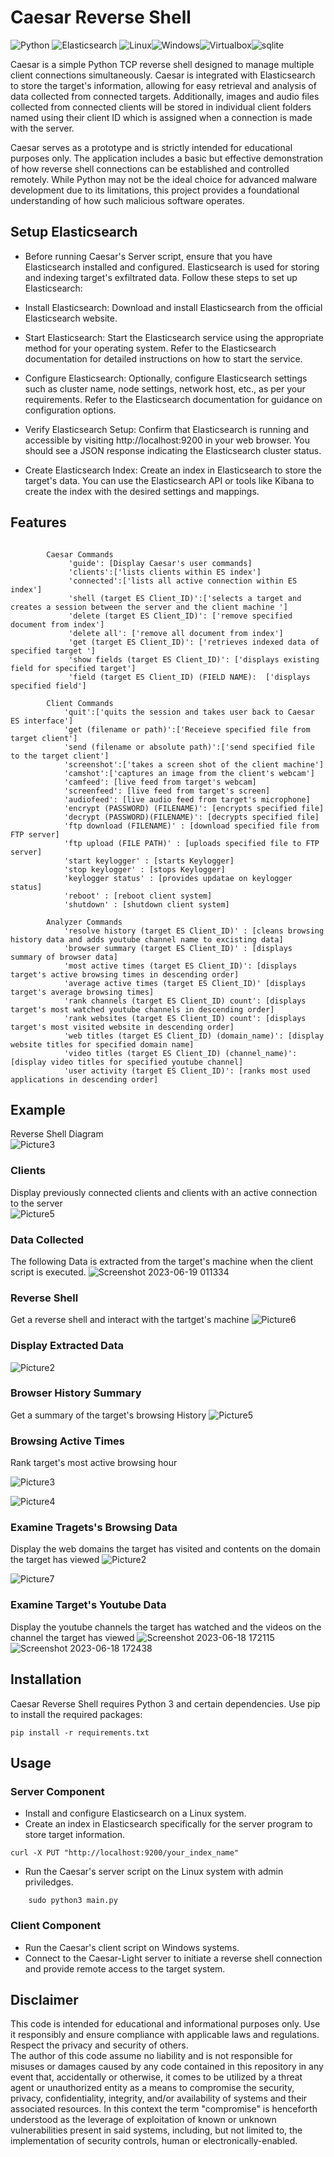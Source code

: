 # Caesar Reverse Shell

<img src="https://img.shields.io/badge/Python-FFD43B?style=for-the-badge&logo=python&logoColor=blue" alt="Python"> <img src="https://img.shields.io/badge/Elastic_Search-005571?style=for-the-badge&logo=elasticsearch&logoColor=white" alt="Elasticsearch"> <img src="https://img.shields.io/badge/Linux-FCC624?style=for-the-badge&logo=linux&logoColor=black" alt="Linux"><img src="https://img.shields.io/badge/Windows-0078D6?style=for-the-badge&logo=windows&logoColor=white" alt="Windows"><img src="https://img.shields.io/badge/VirtualBox-21416b?style=for-the-badge&logo=VirtualBox&logoColor=white" alt="Virtualbox"><img src="https://img.shields.io/badge/Sqlite-003B57?style=for-the-badge&logo=sqlite&logoColor=white" alt="sqlite">

Caesar is a simple Python TCP reverse shell designed to manage multiple client connections simultaneously. Caesar is integrated with Elasticsearch to store the target's information, allowing for easy retrieval and analysis of data collected from connected targets. Additionally, images and audio files collected from connected clients will be stored in individual client folders named using their client ID which is assigned when a connection is made with the server.

Caesar serves as a prototype and is strictly intended for educational purposes only. The application includes a basic but effective demonstration of how reverse shell connections can be established and controlled remotely. While Python may not be the ideal choice for advanced malware development due to its limitations, this project provides a foundational understanding of how such malicious software operates.



## Setup Elasticsearch
* Before running Caesar's Server script, ensure that you have Elasticsearch installed and configured. Elasticsearch is used for storing and indexing target's exfiltrated data. Follow these steps to set up Elasticsearch:

* Install Elasticsearch: Download and install Elasticsearch from the official Elasticsearch website.

* Start Elasticsearch: Start the Elasticsearch service using the appropriate method for your operating system. Refer to the Elasticsearch documentation for detailed instructions on how to start the service.

* Configure Elasticsearch: Optionally, configure Elasticsearch settings such as cluster name, node settings, network host, etc., as per your requirements. Refer to the Elasticsearch documentation for guidance on configuration options.

* Verify Elasticsearch Setup: Confirm that Elasticsearch is running and accessible by visiting http://localhost:9200 in your web browser. You should see a JSON response indicating the Elasticsearch cluster status.

* Create Elasticsearch Index: Create an index in Elasticsearch to store the target's data. You can use the Elasticsearch API or tools like Kibana to create the index with the desired settings and mappings.



## Features

```

        Caesar Commands
             'guide': [Display Caesar's user commands]
             'clients':['lists clients within ES index']
             'connected':['lists all active connection within ES index']
             'shell (target ES Client_ID)':['selects a target and creates a session between the server and the client machine ']
             'delete (target ES Client_ID)': ['remove specified document from index']
             'delete all': ['remove all document from index']
             'get (target ES Client_ID)': ['retrieves indexed data of specified target ']
             'show fields (target ES Client_ID)': ['displays existing field for specified target']
             'field (target ES Client_ID) (FIELD NAME):  ['displays specified field']

        Client Commands                                                
            'quit':['quits the session and takes user back to Caesar ES interface']           
            'get (filename or path)':['Receieve specified file from target client']
            'send (filename or absolute path)':['send specified file to the target client']      
            'screenshot':['takes a screen shot of the client machine']
            'camshot':['captures an image from the client's webcam']  
            'camfeed': [live feed from target's webcam]
            'screenfeed': [live feed from target's screen]
            'audiofeed': [live audio feed from target's microphone]
            'encrypt (PASSWORD) (FILENAME)': [encrypts specified file]            
            'decrypt (PASSWORD)(FILENAME)': [decrypts specified file]   
            'ftp download (FILENAME)' : [download specified file from FTP server]
            'ftp upload (FILE PATH)' : [uploads specified file to FTP server]      
            'start keylogger' : [starts Keylogger]
            'stop keylogger' : [stops Keylogger]
            'keylogger status' : [provides updatae on keylogger status]
            'reboot' : [reboot client system]
            'shutdown' : [shutdown client system]

        Analyzer Commands
            'resolve history (target ES Client_ID)' : [cleans browsing history data and adds youtube channel name to excisting data]
            'browser summary (target ES Client_ID)' : [displays summary of browser data]
            'most active times (target ES Client_ID)': [displays target's active browsing times in descending order]
            'average active times (target ES Client_ID)' [displays target's average browsing times]
            'rank channels (target ES Client_ID) count': [displays target's most watched youtube channels in descending order]
            'rank websites (target ES Client_ID) count': [displays target's most visited website in descending order]
            'web titles (target ES Client_ID) (domain_name)': [display website titles for specified domain name]
            'video titles (target ES Client_ID) (channel_name)': [display video titles for specified youtube channel]
            'user activity (target ES Client_ID)': [ranks most used applications in descending order]

```

## Example 

Reverse Shell Diagram\
![Picture3](https://github.com/8itwise/Caesar-Reverse-Shell/assets/18365258/01fbe7d9-9871-4f1c-8c1c-71bd657fd40a)



### Clients
Display previously connected clients and clients with an active connection to the server\
![Picture5](https://github.com/8itwise/Caesar-Reverse-Shell/assets/18365258/78420df0-11b1-4671-8dcb-87f66ae29ed4)



### Data Collected
The following Data is extracted from the target's machine when the client script is executed. 
![Screenshot 2023-06-19 011334](https://github.com/8itwise/Caesar-Reverse-Shell/assets/18365258/448a902f-f501-49bc-b148-00f41396f9e2)




### Reverse Shell
Get a reverse shell and interact with the tartget's machine
![Picture6](https://github.com/8itwise/Caesar-Reverse-Shell/assets/18365258/1f4e3bd2-05fd-4fd0-a6d8-7f1d9160c147)



### Display Extracted Data
![Picture2](https://github.com/8itwise/Caesar-Reverse-Shell/assets/18365258/c70617d0-a659-46ac-b31d-86a2c0672fb8)


### Browser History Summary
Get a summary of the target's browsing History
![Picture5](https://github.com/8itwise/Caesar-Reverse-Shell/assets/18365258/ce2b5867-1d96-4228-a34a-0f62f2ae9735)



### Browsing Active Times 
Rank target's most active browsing hour

![Picture3](https://github.com/8itwise/Caesar-Reverse-Shell/assets/18365258/93ba9d95-0fb8-4d72-8033-adf595a42a5d)

![Picture4](https://github.com/8itwise/Caesar-Reverse-Shell/assets/18365258/eeb3b180-0dc7-4de7-8297-406322aefa00)



### Examine Tragets's Browsing Data 
Display the web domains the target has visited and contents on the domain the target has viewed
![Picture2](https://github.com/8itwise/Caesar-Reverse-Shell/assets/18365258/a3f58e1a-a19a-45d4-8340-70439f4cd2e4)

![Picture7](https://github.com/8itwise/Caesar-Reverse-Shell/assets/18365258/6c4d0f54-265f-44b8-961f-ecf2ca8706dd)


### Examine Target's Youtube Data 
Display the youtube channels the target has watched and the videos on the channel the target has viewed
![Screenshot 2023-06-18 172115](https://github.com/8itwise/Caesar-Reverse-Shell/assets/18365258/afee1ef1-5a18-456f-a479-8e6643751461)
![Screenshot 2023-06-18 172438](https://github.com/8itwise/Caesar-Reverse-Shell/assets/18365258/7fc35cef-358a-4d4c-a088-340171860511)



## Installation

Caesar Reverse Shell requires Python 3 and certain dependencies. Use pip to install the required packages:

```
pip install -r requirements.txt
```


## Usage

### Server Component
* Install and configure Elasticsearch on a Linux system.
* Create an index in Elasticsearch specifically for the server program to store target information.
```
curl -X PUT "http://localhost:9200/your_index_name"
```
* Run the Caesar's server script on the Linux system with admin priviledges.

```
    sudo python3 main.py
```

### Client Component

* Run the Caesar's client script on Windows systems.
* Connect to the Caesar-Light server to initiate a reverse shell connection and provide remote access to the target system.


## Disclaimer

This code is intended for educational and informational purposes only. Use it responsibly and ensure compliance with applicable laws and regulations. Respect the privacy and security of others.  
The author of this code assume no liability and is not responsible for misuses or damages caused by any code contained in this repository in any event that, accidentally or otherwise, it comes to be utilized by a threat agent or unauthorized entity as a means to compromise the security, privacy, confidentiality, integrity, and/or availability of systems and their associated resources. In this context the term "compromise" is henceforth understood as the leverage of exploitation of known or unknown vulnerabilities present in said systems, including, but not limited to, the implementation of security controls, human or electronically-enabled.